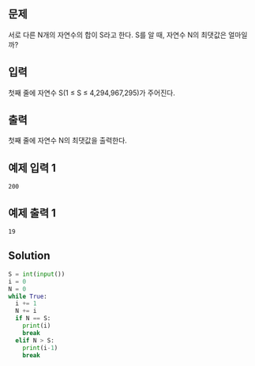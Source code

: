 ## 문제
서로 다른 N개의 자연수의 합이 S라고 한다. S를 알 때, 자연수 N의 최댓값은 얼마일까?

## 입력
첫째 줄에 자연수 S(1 ≤ S ≤ 4,294,967,295)가 주어진다.

## 출력
첫째 줄에 자연수 N의 최댓값을 출력한다.

## 예제 입력 1 
    200
## 예제 출력 1 
    19
## Solution
```python
S = int(input())
i = 0
N = 0
while True:
  i += 1
  N += i
  if N == S:
    print(i)
    break
  elif N > S:
    print(i-1) 
    break
```
